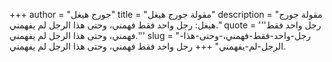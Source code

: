 +++
author = "جورج هيغل"
title = "مقولة جورج هيغل"
description = "مقولة جورج هيغل: رجل واحد فقط فهمني، وحتى هذا الرجل لم يفهمني."
quote = '''رجل واحد فقط فهمني، وحتى هذا الرجل لم يفهمني.'''
slug = "رجل-واحد-فقط-فهمني،-وحتى-هذا-الرجل-لم-يفهمني"
+++
رجل واحد فقط فهمني، وحتى هذا الرجل لم يفهمني.
